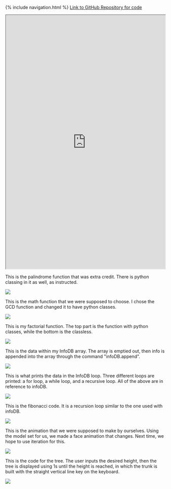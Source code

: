 {% include navigation.html %}
<a href="https://github.com/peacekeeper6/Jun-CSP-Project">Link to GitHub Repository for code</a>


<iframe height="800px" width="100%" src="https://replit.com/@TWIYJun/Jun-CSP-Project?lite=true"></iframe>

This is the palindrome function that was extra credit. There is python classing in it as well, as instructed.

<img src="https://github.com/peacekeeper6/Jun-CSP-Project/blob/gh-pages/assets/palindromy.PNG?raw=true">


This is the math function that we were supposed to choose. I chose the GCD function and changed it to have python classes.

<img src="https://github.com/peacekeeper6/Jun-CSP-Project/blob/gh-pages/assets/mathy.PNG?raw=true">

This is my factorial function. The top part is the function with python classes, while the bottom is the classless.


<img src="https://github.com/peacekeeper6/Jun-CSP-Project/blob/gh-pages/assets/facty.PNG?raw=true">

This is the data within my InfoDB array. The array is emptied out, then info is appended into the array through the command "infoDB.append".

<img src="https://github.com/peacekeeper6/Jun-CSP-Project/blob/gh-pages/assets/infodb_array.PNG?raw=true"> 

This is what prints the data in the InfoDB loop. Three different loops are printed: a for loop, a while loop, and a recursive loop. All of the above are in reference to infoDB.

<img src="https://github.com/peacekeeper6/Jun-CSP-Project/blob/gh-pages/assets/infodb.PNG?raw=true">

This is the fibonacci code. It is a recursion loop similar to the one used with infoDB.

<img src="https://github.com/peacekeeper6/Jun-CSP-Project/blob/gh-pages/assets/fibo.PNG?raw=true">

This is the animation that we were supposed to make by ourselves. Using the model set for us, we made a face animation that changes. Next time, we hope to use iteration for this.

<img src="https://github.com/peacekeeper6/Jun-CSP-Project/blob/gh-pages/assets/face.PNG?raw=true"> 

This is the code for the tree. The user inputs the desired height, then the tree is displayed using 1s until the height is reached, in which the trunk is built with the straight vertical line key on the keyboard.

<img src="https://github.com/peacekeeper6/Jun-CSP-Project/blob/gh-pages/assets/tree.PNG?raw=true">
